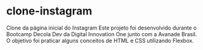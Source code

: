 # clone-instagram
Clone da página inicial do Instagram
Este projeto foi desenvolvido durante o Bootcamp Decola Dev da Digital Innovation One junto com a Avanade Brasil. O objetivo foi praticar alguns conceitos de HTML e CSS utilizando Flexbox.
